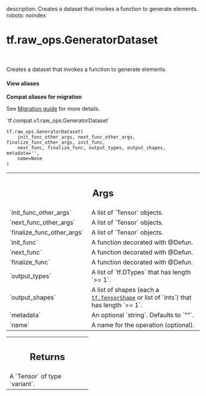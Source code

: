 description: Creates a dataset that invokes a function to generate elements.
robots: noindex

# tf.raw_ops.GeneratorDataset

<!-- Insert buttons and diff -->

<table class="tfo-notebook-buttons tfo-api nocontent" align="left">

</table>



Creates a dataset that invokes a function to generate elements.

<section class="expandable">
  <h4 class="showalways">View aliases</h4>
  <p>
<b>Compat aliases for migration</b>
<p>See
<a href="https://www.tensorflow.org/guide/migrate">Migration guide</a> for
more details.</p>
<p>`tf.compat.v1.raw_ops.GeneratorDataset`</p>
</p>
</section>

<pre class="devsite-click-to-copy prettyprint lang-py tfo-signature-link">
<code>tf.raw_ops.GeneratorDataset(
    init_func_other_args, next_func_other_args, finalize_func_other_args, init_func,
    next_func, finalize_func, output_types, output_shapes, metadata=&#x27;&#x27;,
    name=None
)
</code></pre>



<!-- Placeholder for "Used in" -->


<!-- Tabular view -->
 <table class="responsive fixed orange">
<colgroup><col width="214px"><col></colgroup>
<tr><th colspan="2"><h2 class="add-link">Args</h2></th></tr>

<tr>
<td>
`init_func_other_args`
</td>
<td>
A list of `Tensor` objects.
</td>
</tr><tr>
<td>
`next_func_other_args`
</td>
<td>
A list of `Tensor` objects.
</td>
</tr><tr>
<td>
`finalize_func_other_args`
</td>
<td>
A list of `Tensor` objects.
</td>
</tr><tr>
<td>
`init_func`
</td>
<td>
A function decorated with @Defun.
</td>
</tr><tr>
<td>
`next_func`
</td>
<td>
A function decorated with @Defun.
</td>
</tr><tr>
<td>
`finalize_func`
</td>
<td>
A function decorated with @Defun.
</td>
</tr><tr>
<td>
`output_types`
</td>
<td>
A list of `tf.DTypes` that has length `>= 1`.
</td>
</tr><tr>
<td>
`output_shapes`
</td>
<td>
A list of shapes (each a <a href="../../tf/TensorShape.md"><code>tf.TensorShape</code></a> or list of `ints`) that has length `>= 1`.
</td>
</tr><tr>
<td>
`metadata`
</td>
<td>
An optional `string`. Defaults to `""`.
</td>
</tr><tr>
<td>
`name`
</td>
<td>
A name for the operation (optional).
</td>
</tr>
</table>



<!-- Tabular view -->
 <table class="responsive fixed orange">
<colgroup><col width="214px"><col></colgroup>
<tr><th colspan="2"><h2 class="add-link">Returns</h2></th></tr>
<tr class="alt">
<td colspan="2">
A `Tensor` of type `variant`.
</td>
</tr>

</table>

